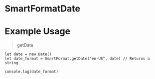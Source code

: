 # SmartFormatDate

# Example Usage

> getDate

```
let date = new Date()
let date_format = SmartFormat.getDate("en-US", date) // Returns a string

console.log(date_format)
```
